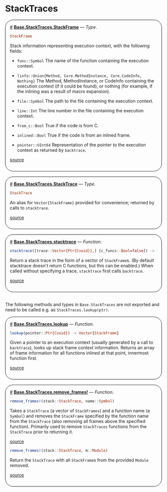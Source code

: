 
# StackTraces
<div style='border-width:1px; border-style:solid; border-color:black; padding: 1em; border-radius: 25px;'>
<a id='Base.StackTraces.StackFrame' href='#Base.StackTraces.StackFrame'>#</a>&nbsp;<b><u>Base.StackTraces.StackFrame</u></b> &mdash; <i>Type</i>.




```julia
StackFrame
```


Stack information representing execution context, with the following fields:
- `func::Symbol`
  The name of the function containing the execution context.
  
- `linfo::Union{Method, Core.MethodInstance, Core.CodeInfo, Nothing}`
  The Method, MethodInstance, or CodeInfo containing the execution context (if it could be found), or nothing (for example, if the inlining was a result of macro expansion).
  
- `file::Symbol`
  The path to the file containing the execution context.
  
- `line::Int`
  The line number in the file containing the execution context.
  
- `from_c::Bool`
  True if the code is from C.
  
- `inlined::Bool`
  True if the code is from an inlined frame.
  
- `pointer::UInt64`
  Representation of the pointer to the execution context as returned by `backtrace`.
  


[source](https://github.com/JuliaLang/julia/blob/d0ea96fb3beee191e4f46c76ae048c5a0ef4a3a8/base/stacktraces.jl#L15-L48)

</div>
<br>
<div style='border-width:1px; border-style:solid; border-color:black; padding: 1em; border-radius: 25px;'>
<a id='Base.StackTraces.StackTrace' href='#Base.StackTraces.StackTrace'>#</a>&nbsp;<b><u>Base.StackTraces.StackTrace</u></b> &mdash; <i>Type</i>.




```julia
StackTrace
```


An alias for `Vector{StackFrame}` provided for convenience; returned by calls to `stacktrace`.


[source](https://github.com/JuliaLang/julia/blob/d0ea96fb3beee191e4f46c76ae048c5a0ef4a3a8/base/stacktraces.jl#L71-L76)

</div>
<br>
<div style='border-width:1px; border-style:solid; border-color:black; padding: 1em; border-radius: 25px;'>
<a id='Base.StackTraces.stacktrace' href='#Base.StackTraces.stacktrace'>#</a>&nbsp;<b><u>Base.StackTraces.stacktrace</u></b> &mdash; <i>Function</i>.




```julia
stacktrace([trace::Vector{Ptr{Cvoid}},] [c_funcs::Bool=false]) -> StackTrace
```


Return a stack trace in the form of a vector of `StackFrame`s. (By default stacktrace doesn&#39;t return C functions, but this can be enabled.) When called without specifying a trace, `stacktrace` first calls `backtrace`.


[source](https://github.com/JuliaLang/julia/blob/d0ea96fb3beee191e4f46c76ae048c5a0ef4a3a8/base/stacktraces.jl#L171-L177)

</div>
<br>

The following methods and types in `Base.StackTraces` are not exported and need to be called e.g. as `StackTraces.lookup(ptr)`.
<div style='border-width:1px; border-style:solid; border-color:black; padding: 1em; border-radius: 25px;'>
<a id='Base.StackTraces.lookup' href='#Base.StackTraces.lookup'>#</a>&nbsp;<b><u>Base.StackTraces.lookup</u></b> &mdash; <i>Function</i>.




```julia
lookup(pointer::Ptr{Cvoid}) -> Vector{StackFrame}
```


Given a pointer to an execution context (usually generated by a call to `backtrace`), looks up stack frame context information. Returns an array of frame information for all functions inlined at that point, innermost function first.


[source](https://github.com/JuliaLang/julia/blob/d0ea96fb3beee191e4f46c76ae048c5a0ef4a3a8/base/stacktraces.jl#L101-L107)

</div>
<br>
<div style='border-width:1px; border-style:solid; border-color:black; padding: 1em; border-radius: 25px;'>
<a id='Base.StackTraces.remove_frames!' href='#Base.StackTraces.remove_frames!'>#</a>&nbsp;<b><u>Base.StackTraces.remove_frames!</u></b> &mdash; <i>Function</i>.




```julia
remove_frames!(stack::StackTrace, name::Symbol)
```


Takes a `StackTrace` (a vector of `StackFrames`) and a function name (a `Symbol`) and removes the `StackFrame` specified by the function name from the `StackTrace` (also removing all frames above the specified function). Primarily used to remove `StackTraces` functions from the `StackTrace` prior to returning it.


[source](https://github.com/JuliaLang/julia/blob/d0ea96fb3beee191e4f46c76ae048c5a0ef4a3a8/base/stacktraces.jl#L200-L207)



```julia
remove_frames!(stack::StackTrace, m::Module)
```


Return the `StackTrace` with all `StackFrame`s from the provided `Module` removed.


[source](https://github.com/JuliaLang/julia/blob/d0ea96fb3beee191e4f46c76ae048c5a0ef4a3a8/base/stacktraces.jl#L218-L222)

</div>
<br>
